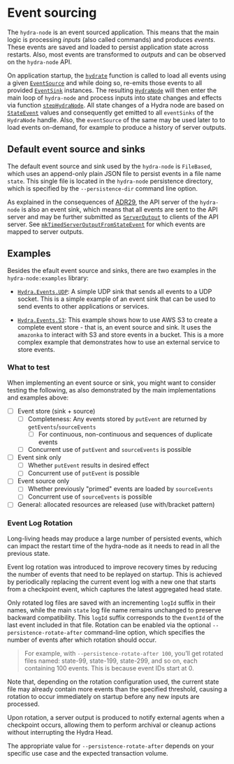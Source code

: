 # Event sourcing

The `hydra-node` is an event sourced application. This means that the main logic is processing _inputs_ (also called commands) and produces _events_. These events are saved and loaded to persist application state across restarts. Also, most events are transformed to _outputs_ and can be observed on the `hydra-node` API.

On application startup, the [`hydrate`](https://hydra.family/head-protocol/haddock/hydra-node/Hydra-Node.html#v:hydrate) function is called to load all events using a given [`EventSource`](https://hydra.family/head-protocol/haddock/hydra-node/Hydra-Events.html#t:EventSource) and while doing so, re-emits those events to all provided [`EventSink`](https://hydra.family/head-protocol/haddock/hydra-node/Hydra-Events.html#t:EventSink) instances. The resulting [`HydraNode`](https://hydra.family/head-protocol/haddock/hydra-node/Hydra-Node.html#t:HydraNode) will then enter the main loop of `hydra-node` and process inputs into state changes and effects via function [`stepHydraNode`](https://hydra.family/head-protocol/haddock/hydra-node/Hydra-Node.html#v:stepHydraNode). All state changes of a Hydra node are based on [`StateEvent`](https://hydra.family/head-protocol/haddock/hydra-node/Hydra-Events.html#t:StateEvent) values and consequently get emitted to all `eventSinks` of the `HydraNode` handle. Also, the `eventSource` of the same may be used later to to load events on-demand, for example to produce a history of server outputs.

## Default event source and sinks

The default event source and sink used by the `hydra-node` is `FileBased`, which uses an append-only plain JSON file to persist events in a file name `state`. This single file is located in the `hydra-node` persistence directory, which is specified by the `--persistence-dir` command line option. 

As explained in the consequences of [ADR29](https://hydra.family/head-protocol/adr/29), the API server of the `hydra-node` is also an event sink, which means that all events are sent to the API server and may be further submitted as [`ServerOutput`](https://hydra.family/head-protocol/haddock/hydra-node/Hydra-API-ServerOutput.html#t:ServerOutput) to clients of the API server. See [`mkTimedServerOutputFromStateEvent`](https://hydra.family/head-protocol/haddock/hydra-node/Hydra-API-Server.html#v:mkTimedServerOutputFromStateEvent) for which events are mapped to server outputs.

## Examples

Besides the efault event source and sinks, there are two examples in the `hydra-node:examples` library:

- [`Hydra.Events.UDP`](https://github.com/cardano-scaling/hydra/blob/master/hydra-node/examples/Hydra/Events/UDP.hs): A simple UDP sink that sends all events to a UDP socket. This is a simple example of an event sink that can be used to send events to other applications or services.

- [`Hydra.Events.S3`](https://github.com/cardano-scaling/hydra/blob/master/hydra-node/examples/Hydra/Events/S3.hs): This example shows how to use AWS S3 to create a complete event store - that is, an event source and sink. It uses the `amazonka` to interact with S3 and store events in a bucket. This is a more complex example that demonstrates how to use an external service to store events.

### What to test

When implementing an event source or sink, you might want to consider testing the following, as also demonstrated by the main implementations and examples above:

- [ ] Event store (sink + source)
  - [ ] Completeness: Any events stored by `putEvent` are returned by `getEvents`/`sourceEvents`
    - [ ] For continuous, non-continuous and sequences of duplicate events
  - [ ] Concurrent use of `putEvent` and `sourceEvents` is possible

- [ ] Event sink only
  - [ ] Whether `putEvent` results in desired effect
  - [ ] Concurrent use of `putEvent` is possible
  
- [ ] Event source only
  - [ ] Whether previously "primed" events are loaded by `sourceEvents`
  - [ ] Concurrent use of `sourceEvents` is possible
  
- [ ] General: allocated resources are released (use with/bracket pattern)

### Event Log Rotation

Long-living heads may produce a large number of persisted events, which can impact the restart time of the hydra-node as it needs to read in all the previous state.

Event log rotation was introduced to improve recovery times by reducing the number of events that need to be replayed on startup. This is achieved by periodically replacing the current event log with a new one that starts from a checkpoint event, which captures the latest aggregated head state.

Only rotated log files are saved with an incrementing `logId` suffix in their names, while the main `state` log file name remains unchanged to preserve backward compatibility. This `logId` suffix corresponds to the `EventId` of the last event included in that file.
Rotation can be enabled via the optional `--persistence-rotate-after` command-line option, which specifies the number of events after which rotation should occur.
> For example, with `--persistence-rotate-after 100`, you’ll get rotated files named: state-99, state-199, state-299, and so on, each containing 100 events. This is because event IDs start at 0.

Note that, depending on the rotation configuration used, the current state file may already contain more events than the specified threshold, causing a rotation to occur immediately on startup before any new inputs are processed.

Upon rotation, a server output is produced to notify external agents when a checkpoint occurs, allowing them to perform archival or cleanup actions without interrupting the Hydra Head.

The appropriate value for `--persistence-rotate-after` depends on your specific use case and the expected transaction volume.
